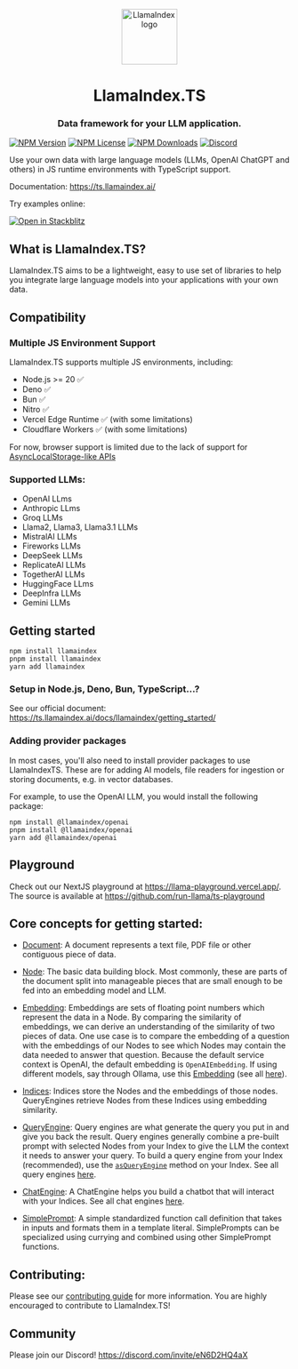 <p align="center">
  <img height="100" width="100" alt="LlamaIndex logo" src="https://ts.llamaindex.ai/square.svg" />
</p>
<h1 align="center">LlamaIndex.TS</h1>
<h3 align="center">
  Data framework for your LLM application.
</h3>

[![NPM Version](https://img.shields.io/npm/v/llamaindex)](https://www.npmjs.com/package/llamaindex)
[![NPM License](https://img.shields.io/npm/l/llamaindex)](https://www.npmjs.com/package/llamaindex)
[![NPM Downloads](https://img.shields.io/npm/dm/llamaindex)](https://www.npmjs.com/package/llamaindex)
[![Discord](https://img.shields.io/discord/1059199217496772688)](https://discord.com/invite/eN6D2HQ4aX)

Use your own data with large language models (LLMs, OpenAI ChatGPT and others) in JS runtime environments with TypeScript support.

Documentation: https://ts.llamaindex.ai/

Try examples online:

[![Open in Stackblitz](https://developer.stackblitz.com/img/open_in_stackblitz.svg)](https://stackblitz.com/github/run-llama/LlamaIndexTS/tree/main/examples)

## What is LlamaIndex.TS?

LlamaIndex.TS aims to be a lightweight, easy to use set of libraries to help you integrate large language models into your applications with your own data.

## Compatibility

### Multiple JS Environment Support

LlamaIndex.TS supports multiple JS environments, including:

- Node.js >= 20 ✅
- Deno ✅
- Bun ✅
- Nitro ✅
- Vercel Edge Runtime ✅ (with some limitations)
- Cloudflare Workers ✅ (with some limitations)

For now, browser support is limited due to the lack of support for [AsyncLocalStorage-like APIs](https://github.com/tc39/proposal-async-context)

### Supported LLMs:

- OpenAI LLms
- Anthropic LLms
- Groq LLMs
- Llama2, Llama3, Llama3.1 LLMs
- MistralAI LLMs
- Fireworks LLMs
- DeepSeek LLMs
- ReplicateAI LLMs
- TogetherAI LLMs
- HuggingFace LLms
- DeepInfra LLMs
- Gemini LLMs

## Getting started

```shell
npm install llamaindex
pnpm install llamaindex
yarn add llamaindex
```

### Setup in Node.js, Deno, Bun, TypeScript...?

See our official document: <https://ts.llamaindex.ai/docs/llamaindex/getting_started/>

### Adding provider packages

In most cases, you'll also need to install provider packages to use LlamaIndexTS. These are for adding AI models, file readers for ingestion or storing documents, e.g. in vector databases.

For example, to use the OpenAI LLM, you would install the following package:

```shell
npm install @llamaindex/openai
pnpm install @llamaindex/openai
yarn add @llamaindex/openai
```

## Playground

Check out our NextJS playground at https://llama-playground.vercel.app/. The source is available at https://github.com/run-llama/ts-playground

## Core concepts for getting started:

- [Document](/packages/llamaindex/src/Node.ts): A document represents a text file, PDF file or other contiguous piece of data.

- [Node](/packages/llamaindex/src/Node.ts): The basic data building block. Most commonly, these are parts of the document split into manageable pieces that are small enough to be fed into an embedding model and LLM.

- [Embedding](/packages/llamaindex/src/embeddings/OpenAIEmbedding.ts): Embeddings are sets of floating point numbers which represent the data in a Node. By comparing the similarity of embeddings, we can derive an understanding of the similarity of two pieces of data. One use case is to compare the embedding of a question with the embeddings of our Nodes to see which Nodes may contain the data needed to answer that question. Because the default service context is OpenAI, the default embedding is `OpenAIEmbedding`. If using different models, say through Ollama, use this [Embedding](/packages/llamaindex/src/embeddings/OllamaEmbedding.ts) (see all [here](/packages/llamaindex/src/embeddings)).

- [Indices](/packages/llamaindex/src/indices/): Indices store the Nodes and the embeddings of those nodes. QueryEngines retrieve Nodes from these Indices using embedding similarity.

- [QueryEngine](/packages/llamaindex/src/engines/query/RetrieverQueryEngine.ts): Query engines are what generate the query you put in and give you back the result. Query engines generally combine a pre-built prompt with selected Nodes from your Index to give the LLM the context it needs to answer your query. To build a query engine from your Index (recommended), use the [`asQueryEngine`](/packages/llamaindex/src/indices/BaseIndex.ts) method on your Index. See all query engines [here](/packages/llamaindex/src/engines/query).

- [ChatEngine](/packages/llamaindex/src/engines/chat/SimpleChatEngine.ts): A ChatEngine helps you build a chatbot that will interact with your Indices. See all chat engines [here](/packages/llamaindex/src/engines/chat).

- [SimplePrompt](/packages/llamaindex/src/Prompt.ts): A simple standardized function call definition that takes in inputs and formats them in a template literal. SimplePrompts can be specialized using currying and combined using other SimplePrompt functions.

## Contributing:

Please see our [contributing guide](CONTRIBUTING.md) for more information.
You are highly encouraged to contribute to LlamaIndex.TS!

## Community

Please join our Discord! https://discord.com/invite/eN6D2HQ4aX
